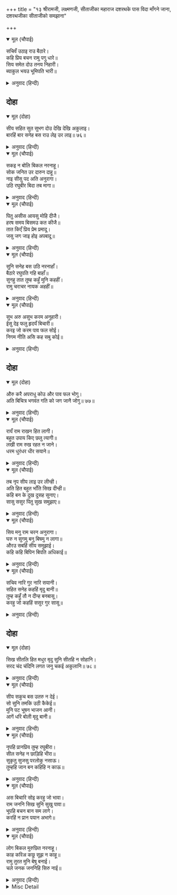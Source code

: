 +++
title = "१३ श्रीरामजी, लक्ष्मणजी, सीताजीका महाराज दशरथके पास विदा माँगने जाना, दशरथजीका सीताजीको समझाना"

+++


<details open><summary>मूल (चौपाई)</summary>

सचिवँ उठाइ राउ बैठारे।  
कहि प्रिय बचन रामु पगु धारे॥  
सिय समेत दोउ तनय निहारी।  
ब्याकुल भयउ भूमिपति भारी॥
</details>

<details><summary>अनुवाद (हिन्दी)</summary>

‘श्रीरामचन्द्रजी पधारे हैं’, ये प्रिय वचन कहकर मन्त्रीने राजाको उठाकर बैठाया। सीतासहित दोनों पुत्रोंको [वनके लिये तैयार] देखकर राजा बहुत व्याकुल हुए॥ ४॥
</details>

## दोहा


<details open><summary>मूल (दोहा)</summary>

सीय सहित सुत सुभग दोउ देखि देखि अकुलाइ।  
बारहिं बार सनेह बस राउ लेइ उर लाइ॥ ७६॥
</details>

<details><summary>अनुवाद (हिन्दी)</summary>

सीतासहित दोनों सुन्दर पुत्रोंको देख-देखकर राजा अकुलाते हैं और स्नेहवश बारंबार उन्हें हृदयसे लगा लेते हैं॥ ७६॥
</details>

<details open><summary>मूल (चौपाई)</summary>

सकइ न बोलि बिकल नरनाहू।  
सोक जनित उर दारुन दाहू॥  
नाइ सीसु पद अति अनुरागा।  
उठि रघुबीर बिदा तब मागा॥
</details>

<details><summary>अनुवाद (हिन्दी)</summary>

राजा व्याकुल हैं, बोल नहीं सकते। हृदयमें शोकसे उत्पन्न हुआ भयानक सन्ताप है। तब रघुकुलके वीर श्रीरामचन्द्रजीने अत्यन्त प्रेमसे चरणोंमें सिर नवाकर उठकर विदा माँगी—॥ १॥
</details>

<details open><summary>मूल (चौपाई)</summary>

पितु असीस आयसु मोहि दीजै।  
हरष समय बिसमउ कत कीजै॥  
तात किएँ प्रिय प्रेम प्रमादू।  
जसु जग जाइ होइ अपबादू॥
</details>

<details><summary>अनुवाद (हिन्दी)</summary>

हे पिताजी! मुझे आशीर्वाद और आज्ञा दीजिये। हर्षके समय आप शोक क्यों कर रहे हैं? हे तात! प्रियके प्रेमवश प्रमाद (कर्तव्यकर्ममें त्रुटि) करनेसे जगत् में यश जाता रहेगा और निन्दा होगी॥ २॥
</details>

<details open><summary>मूल (चौपाई)</summary>

सुनि सनेह बस उठि नरनाहाँ।  
बैठारे रघुपति गहि बाहाँ॥  
सुनहु तात तुम्ह कहुँ मुनि कहहीं।  
रामु चराचर नायक अहहीं॥
</details>

<details><summary>अनुवाद (हिन्दी)</summary>

यह सुनकर स्नेहवश राजाने उठकर श्रीरघुनाथजीकी बाँह पकड़कर उन्हें बैठा लिया और कहा— हे तात! सुनो, तुम्हारे लिये मुनिलोग कहते हैं कि श्रीराम चराचरके स्वामी हैं॥ ३॥
</details>

<details open><summary>मूल (चौपाई)</summary>

सुभ अरु असुभ करम अनुहारी।  
ईसु देइ फलु हृदयँ बिचारी॥  
करइ जो करम पाव फल सोई।  
निगम नीति असि कह सबु कोई॥
</details>

<details><summary>अनुवाद (हिन्दी)</summary>

शुभ और अशुभ कर्मोंके अनुसार ईश्वर हृदयमें विचारकर फल देता है। जो कर्म करता है वही फल पाता है। ऐसी वेदकी नीति है, यह सब कोई कहते हैं॥ ४॥
</details>

## दोहा


<details open><summary>मूल (दोहा)</summary>

औरु करै अपराधु कोउ और पाव फल भोगु।  
अति बिचित्र भगवंत गति को जग जानै जोगु॥ ७७॥
</details>

<details><summary>अनुवाद (हिन्दी)</summary>

[किन्तु इस अवसरपर तो इसके विपरीत हो रहा है,] अपराध तो कोई और ही करे और उसके फलका भोग कोई और ही पावे। भगवान् की लीला बड़ी ही विचित्र है, उसे जाननेयोग्य जगत् में कौन है?॥ ७७॥
</details>

<details open><summary>मूल (चौपाई)</summary>

रायँ राम राखन हित लागी।  
बहुत उपाय किए छलु त्यागी॥  
लखी राम रुख रहत न जाने।  
धरम धुरंधर धीर सयाने॥
</details>

<details><summary>अनुवाद (हिन्दी)</summary>

राजाने इस प्रकार श्रीरामचन्द्रजीको रखनेके लिये छल छोड़कर बहुत-से उपाय किये। पर जब उन्होंने धर्मधुरन्धर, धीर और बुद्धिमान् श्रीरामजीका रुख देख लिया और वे रहते हुए न जान पड़े,॥ १॥
</details>

<details open><summary>मूल (चौपाई)</summary>

तब नृप सीय लाइ उर लीन्ही।  
अति हित बहुत भाँति सिख दीन्ही॥  
कहि बन के दुख दुसह सुनाए।  
सासु ससुर पितु सुख समुझाए॥
</details>

<details><summary>अनुवाद (हिन्दी)</summary>

तब राजाने सीताजीको हृदयसे लगा लिया और बड़े प्रेमसे बहुत प्रकारकी शिक्षा दी। वनके दुःसह दुःख कहकर सुनाये। फिर सास, ससुर तथा पिताके [पास रहनेके] सुखोंको समझाया॥ २॥
</details>

<details open><summary>मूल (चौपाई)</summary>

सिय मनु राम चरन अनुरागा।  
घरु न सुगमु बनु बिषमु न लागा॥  
औरउ सबहिं सीय समुझाई।  
कहि कहि बिपिन बिपति अधिकाई॥
</details>

<details><summary>अनुवाद (हिन्दी)</summary>

परन्तु सीताजीका मन श्रीरामचन्द्रजीके चरणोंमें अनुरक्त था। इसलिये उन्हें घर अच्छा नहीं लगा और न वन भयानक लगा। फिर और सब लोगोंने भी वनमें विपत्तियोंकी अधिकता बता-बताकर सीताजीको समझाया॥ ३॥
</details>

<details open><summary>मूल (चौपाई)</summary>

सचिव नारि गुर नारि सयानी।  
सहित सनेह कहहिं मृदु बानी॥  
तुम्ह कहुँ तौ न दीन्ह बनबासू।  
करहु जो कहहिं ससुर गुर सासू॥
</details>

<details><summary>अनुवाद (हिन्दी)</summary>

मन्त्री सुमन्त्रजीकी पत्नी और गुरु वसिष्ठजीकी स्त्री अरुन्धतीजी तथा और भी चतुर स्त्रियाँ स्नेहके साथ कोमल वाणीसे कहती हैं कि तुमको तो [राजाने] वनवास दिया नहीं है। इसलिये जो ससुर, गुरु और सास कहें, तुम तो वही करो॥ ४॥
</details>

## दोहा


<details open><summary>मूल (दोहा)</summary>

सिख सीतलि हित मधुर मृदु सुनि सीतहि न सोहानि।  
सरद चंद चंदिनि लगत जनु चकई अकुलानि॥ ७८॥
</details>

<details><summary>अनुवाद (हिन्दी)</summary>

यह शीतल, हितकारी, मधुर और कोमल सीख सुननेपर सीताजीको अच्छी नहीं लगी। [वे इस प्रकार व्याकुल हो गयीं] मानो शरद्-ऋतुके चन्द्रमाकी चाँदनी लगते ही चकई व्याकुल हो उठी हो॥ ७८॥
</details>

<details open><summary>मूल (चौपाई)</summary>

सीय सकुच बस उतरु न देई।  
सो सुनि तमकि उठी कैकेई॥  
मुनि पट भूषन भाजन आनी।  
आगें धरि बोली मृदु बानी॥
</details>

<details><summary>अनुवाद (हिन्दी)</summary>

सीताजी संकोचवश उत्तर नहीं देतीं। इन बातोंको सुनकर कैकेयी तमककर उठी। उसने मुनियोंके वस्त्र, आभूषण (माला, मेखला आदि)और बर्तन (कमण्डलु आदि) लाकर श्रीरामचन्द्रजीके आगे रख दिये और कोमल वाणीसे कहा—॥ १॥
</details>

<details open><summary>मूल (चौपाई)</summary>

नृपहि प्रानप्रिय तुम्ह रघुबीरा।  
सील सनेह न छाड़िहि भीरा॥  
सुकृतु सुजसु परलोकु नसाऊ।  
तुम्हहि जान बन कहिहि न काऊ॥
</details>

<details><summary>अनुवाद (हिन्दी)</summary>

हे रघुवीर! राजाको तुम प्राणोंके समान प्रिय हो। भीरु (प्रेमवश दुर्बल हृदयके) राजा शील और स्नेह नहीं छोड़ेंगे! पुण्य, सुन्दर यश और परलोक चाहे नष्ट हो जाय, पर तुम्हें वन जानेको वे कभी न कहेंगे॥ २॥
</details>

<details open><summary>मूल (चौपाई)</summary>

अस बिचारि सोइ करहु जो भावा।  
राम जननि सिख सुनि सुखु पावा॥  
भूपहि बचन बान सम लागे।  
करहिं न प्रान पयान अभागे॥
</details>

<details><summary>अनुवाद (हिन्दी)</summary>

ऐसा विचारकर जो तुम्हें अच्छा लगे वही करो। माताकी सीख सुनकर श्रीरामचन्द्रजीने [बड़ा] सुख पाया। परन्तु राजाको ये वचन बाणके समान लगे। [वे सोचने लगे] अब भी अभागे प्राण [क्यों] नहीं निकलते!॥ ३॥
</details>

<details open><summary>मूल (चौपाई)</summary>

लोग बिकल मुरुछित नरनाहू।  
काह करिअ कछु सूझ न काहू॥  
रामु तुरत मुनि बेषु बनाई।  
चले जनक जननिहि सिरु नाई॥
</details>

<details><summary>अनुवाद (हिन्दी)</summary>

राजा मूर्च्छित हो गये, लोग व्याकुल हैं। किसीको कुछ सूझ नहीं पड़ता कि क्या करें। श्रीरामचन्द्रजी तुरंत मुनिका वेष बनाकर और माता-पिताको सिर नवाकर चल दिये॥ ४॥
</details>

<details><summary>Misc Detail</summary>


</details>
